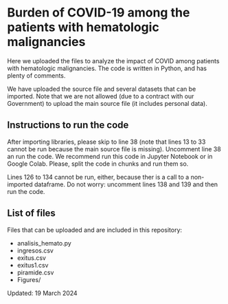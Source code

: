 # Burden of COVID-19 among the patients with hematologic malignancies
Here we uploaded the files to analyze the impact of COVID among patients with hematologic malignancies. The code is written in Python, and has plenty of comments.

We have uploaded the source file and several datasets that can be imported. Note that we are not allowed (due to a contract with our Government) to upload the main source file (it includes personal data).

## Instructions to run the code
After importing libraries, please skip to line 38 (note that lines 13 to 33 cannot be run because the main source file is missing). Uncomment line 38 an run the code. We recommend run this code in Jupyter Notebook or in Google Colab. Please, split the code in chunks and run them so. 

Lines 126 to 134 cannot be run, either, because ther is a call to a non-imported dataframe. Do not worry: uncomment lines 138 and 139 and then run the code.

## List of files
Files that can be uploaded and are included in this repository:
- analisis_hemato.py
- ingresos.csv
- exitus.csv
- exitus1.csv
- piramide.csv
- Figures/ 

Updated: 19 March 2024
